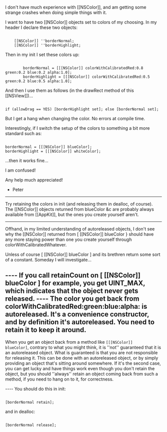 I don't have much experience with [[NSColor]], and am getting some strange crashes when doing simple things with it.

I want to have two [[NSColor]] objects set to colors of my choosing. In my header I declare these two objects:

<code>
	[[NSColor]] ''borderNormal;
	[[NSColor]] ''borderHighlight;
</code>

Then in my init I set these colors up:

<code>
		borderNormal = [[[NSColor]] colorWithCalibratedRed:0.8 green:0.2 blue:0.2 alpha:1.0];
		borderHighlight = [[[NSColor]] colorWithCalibratedRed:0.5 green:0.2 blue:0.5 alpha:1.0];
</code>

And then I use them as follows (in the drawRect method of this [[NSView]])...

<code>
if (allowDrag == YES) [borderHighlight set]; else [borderNormal set];
</code>

But I get a hang when changing the color. No errors at compile time.

Interestingly, if I switch the setup of the colors to something a bit more standard such as:

<code>
borderNormal = [[[NSColor]] blueColor];
borderHighlight = [[[NSColor]] whiteColor];
</code>

...then it works fine...

I am confused!

Any help much appreciated!

- Peter

----

Try retaining the colors in init (and releasing them in dealloc, of course). The [[NSColor]] objects returned from blueColor &c are probably always available from [[AppKit]], but the ones you create yourself aren't.

----

Offhand, in my limited understanding of autoreleased objects, I don't see why the [[NSColor]] returned from [ [[NSColor]] blueColor }
should have any more staying power than one you create yourself through colorWithCalibratedWhatever.

Unless of course [ [[NSColor]] blueColor ] and its brethren return some sort of a constant. Someday I will investigate...

---- If you call retainCount on [ [[NSColor]] blueColor ] for example, you get UINT_MAX, which indicates that the object never gets released.
---- The color you get back from colorWithCalibratedRed:green:blue:alpha: is autoreleased. It's a convenience constructor, and by definition it's autoreleased. You need to retain it to keep it around.
----
When you get an object back from a method like <code>[[[NSColor]] blueColor]</code>, contrary to what you might think, it is ''not'' guaranteed that it is an autoreleased object. What is guaranteed is that you are not responsible for releasing it. This can be done with an autoreleased object, or by simply providing an object that's sitting around somewhere. If it's the second case, you can get lucky and have things work even though you don't retain the object, but you should ''always'' retain an object coming back from such a method, if you need to hang on to it, for correctness.

---- You should do this in init:

<code>
[borderNormal retain];
</code>

and in dealloc:

<code>
[borderNormal release];
</code>